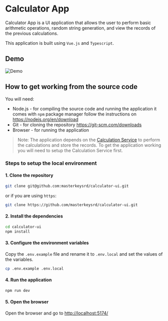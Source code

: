 # Calculator App

Calculator App is a UI application that allows the user to perform basic arithmetic operations, random string generation, and view the records of the previous calculations.

This application is built using `Vue.js` and `Typescript`.

## Demo

![Demo](./imgs/demo.gif)

## How to get working from the source code

You will need:

- Node.js - for compiling the source code and running the application it comes with `npm` package manager follow the instructions on <https://nodejs.org/en/download>
- Git - for cloning the repository <https://git-scm.com/downloads>
- Browser - for running the application

> Note: The application depends on the [Calculation Service](https://github.com/masterkeysrd/calculation-service) to perform the calculations and store the records. To get the application working you will need to setup the Calculation Service first.

### Steps to setup the local environment

#### 1. Clone the repository

```bash
git clone git@github.com:masterkeysrd/calculator-ui.git
```

or if you are using `https`:

```bash
git clone https://github.com/masterkeysrd/calculator-ui.git
```

#### 2. Install the dependencies

```bash
cd calculator-ui
npm install
```

#### 3. Configure the environment variables

Copy the `.env.example` file and rename it to `.env.local` and set the values of the variables.

```bash
cp .env.example .env.local
```

#### 4. Run the application

```bash
npm run dev
```

#### 5. Open the browser

Open the browser and go to <http://localhost:5174/>
